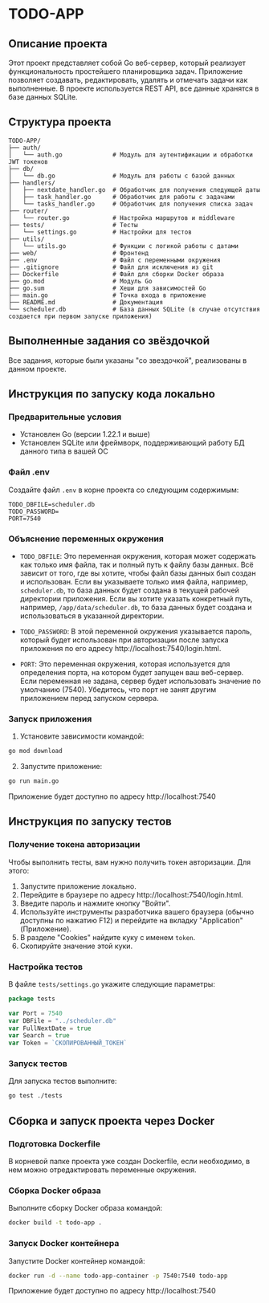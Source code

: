 # TODO-APP

## Описание проекта

Этот проект представляет собой Go веб-сервер, который реализует функциональность простейшего планировщика задач. Приложение позволяет создавать, редактировать, удалять и отмечать задачи как выполненные. В проекте используется REST API, все данные хранятся в базе данных SQLite.

## Структура проекта

```
TODO-APP/
├── auth/
│   └── auth.go              # Модуль для аутентификации и обработки JWT токенов
├── db/
│   └── db.go                # Модуль для работы с базой данных
├── handlers/
│   ├── nextdate_handler.go  # Обработчик для получения следующей даты
│   ├── task_handler.go      # Обработчик для работы с задачами
│   └── tasks_handler.go     # Обработчик для получения списка задач
├── router/
│   └── router.go            # Настройка маршрутов и middleware
├── tests/                   # Тесты
│   └── settings.go          # Настройки для тестов
├── utils/
│   └── utils.go             # Функции с логикой работы с датами
├── web/                     # Фронтенд
├── .env                     # Файл с переменными окружения
├── .gitignore               # Файл для исключения из git
├── Dockerfile               # Файл для сборки Docker образа
├── go.mod                   # Модуль Go
├── go.sum                   # Хеши для зависимостей Go
├── main.go                  # Точка входа в приложение
├── README.md                # Документация
└── scheduler.db             # База данных SQLite (в случае отсутствия создается при первом запуске приложения)
```

## Выполненные задания со звёздочкой
Все задания, которые были указаны "со звездочкой", реализованы в данном проекте.

## Инструкция по запуску кода локально

### Предварительные условия

- Установлен Go (версии 1.22.1 и выше)
- Установлен SQLite или фреймворк, поддерживающий работу БД данного типа в вашей ОС

### Файл .env

Создайте файл `.env` в корне проекта со следующим содержимым:

```
TODO_DBFILE=scheduler.db
TODO_PASSWORD=
PORT=7540
```

### Объяснение переменных окружения

- `TODO_DBFILE`: Это переменная окружения, которая может содержать как только имя файла, так и полный путь к файлу базы данных. Всё зависит от того, где вы хотите, чтобы файл базы данных был создан и использован. Если вы указываете только имя файла, например, `scheduler.db`, то база данных будет создана в текущей рабочей директории приложения. Если вы хотите указать конкретный путь, например, `/app/data/scheduler.db`, то база данных будет создана и использоваться в указанной директории.
  
- `TODO_PASSWORD`: В этой переменной окружения указывается пароль, который будет использован при авторизации после запуска приложения по его адресу http://localhost:7540/login.html.

- `PORT`: Это переменная окружения, которая используется для определения порта, на котором будет запущен ваш веб-сервер. Если переменная не задана, сервер будет использовать значение по умолчанию (7540). Убедитесь, что порт не занят другим приложением перед запуском сервера.

### Запуск приложения

1. Установите зависимости командой:

```sh
go mod download
```

2. Запустите приложение:

```sh
go run main.go
```

Приложение будет доступно по адресу http://localhost:7540

## Инструкция по запуску тестов

### Получение токена авторизации

Чтобы выполнить тесты, вам нужно получить токен авторизации. Для этого:
1. Запустите приложение локально.
2. Перейдите в браузере по адресу http://localhost:7540/login.html.
3. Введите пароль и нажмите кнопку "Войти".
4. Используйте инструменты разработчика вашего браузера (обычно доступны по нажатию F12) и перейдите на вкладку "Application" (Приложение).
5. В разделе "Cookies" найдите куку с именем `token`.
6. Скопируйте значение этой куки.

### Настройка тестов

В файле `tests/settings.go` укажите следующие параметры:

```go
package tests

var Port = 7540
var DBFile = "../scheduler.db"
var FullNextDate = true
var Search = true
var Token = `СКОПИРОВАННЫЙ_ТОКЕН`
```

### Запуск тестов

Для запуска тестов выполните:

```sh
go test ./tests
```

## Cборка и запуск проекта через Docker

### Подготовка Dockerfile

В корневой папке проекта уже создан Dockerfile, если необходимо, в нем можно отредактировать переменные окружения.

### Сборка Docker образа

Выполните сборку Docker образа командой:

```sh
docker build -t todo-app .
```

### Запуск Docker контейнера

Запустите Docker контейнер командой:

```sh
docker run -d --name todo-app-container -p 7540:7540 todo-app
```

Приложение будет доступно по адресу http://localhost:7540